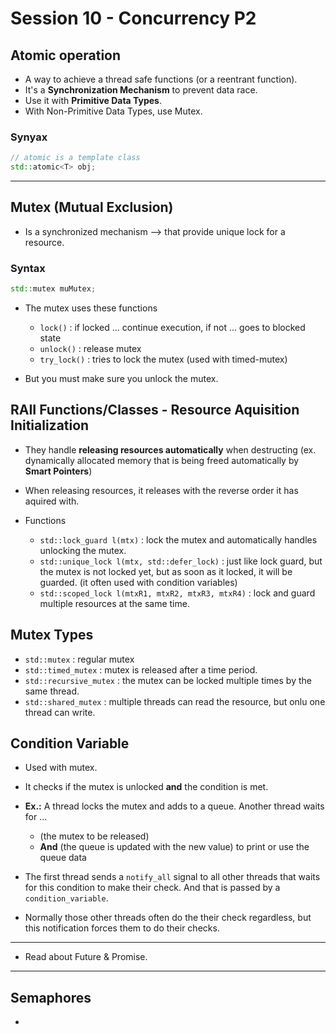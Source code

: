 # Session 10 - Concurrency P2

## Atomic operation

* A way to achieve a thread safe functions (or a reentrant function).
* It's a **Synchronization Mechanism** to prevent data race.
* Use it with **Primitive Data Types**.
* With Non-Primitive Data Types, use Mutex.

### Synyax

```cpp
// atomic is a template class
std::atomic<T> obj;
```

---

## Mutex (Mutual Exclusion)

* Is a synchronized mechanism --> that provide unique lock for a resource.

### Syntax

```cpp
std::mutex muMutex;
```

* The mutex uses these functions

  * `lock()` : if locked ... continue execution, if not ... goes to blocked state
  * `unlock()` : release mutex
  * `try_lock()` : tries to lock the mutex (used with timed-mutex)

* But you must make sure you unlock the mutex.

## RAII Functions/Classes - Resource Aquisition Initialization

* They handle **releasing resources automatically** when destructing (ex. dynamically allocated memory that is being freed automatically by **Smart Pointers**)
* When releasing resources, it releases with the reverse order it has aquired with.

* Functions
  * `std::lock_guard l(mtx)` : lock the mutex and automatically handles unlocking the mutex.
  * `std::unique_lock l(mtx, std::defer_lock)` : just like lock guard, but the mutex is not locked yet, but as soon as it locked, it will be guarded. (it often used with condition variables)
  * `std::scoped_lock l(mtxR1, mtxR2, mtxR3, mtxR4)` : lock and guard multiple resources at the same time.

## Mutex Types

* `std::mutex` : regular mutex
* `std::timed_mutex` : mutex is released after a time period.
* `std::recursive_mutex` : the mutex can be locked multiple times by the same thread.
* `std::shared_mutex` : multiple threads can read the resource, but onlu one thread can write.

## Condition Variable

* Used with mutex.
* It checks if the mutex is unlocked **and** the condition is met.
* **Ex.:** A thread locks the mutex and adds to a queue. Another thread waits for ...
  * (the mutex to be released)
  * **And** (the queue is updated with the new value) to print or use the queue data

* The first thread sends a `notify_all` signal to all other threads that waits for this condition to make their check. And that is passed by a `condition_variable`.
* Normally those other threads often do the their check regardless, but this notification forces them to do their checks.

---

* Read about Future & Promise.

---

## Semaphores

* 

